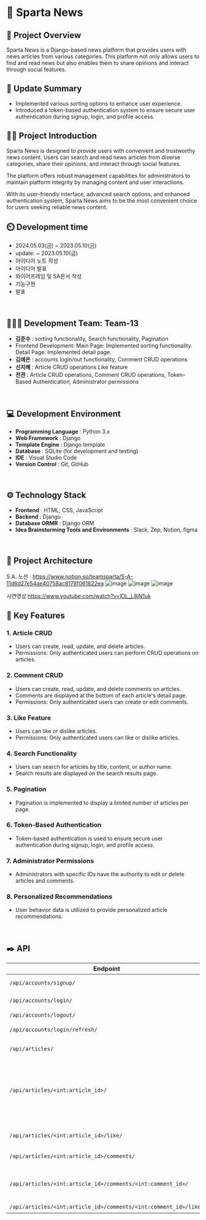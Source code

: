 # 📰 Sparta News

## 📢 Project Overview
Sparta News is a Django-based news platform that provides users with news articles from various categories. This platform not only allows users to find and read news but also enables them to share opinions and interact through social features.

## 🔧 Update Summary
- Implemented various sorting options to enhance user experience.
- Introduced a token-based authentication system to ensure secure user authentication during signup, login, and profile access.

## 👨‍🏫 Project Introduction
Sparta News is designed to provide users with convenient and trustworthy news content. Users can search and read news articles from diverse categories, share their opinions, and interact through social features.

The platform offers robust management capabilities for administrators to maintain platform integrity by managing content and user interactions.

With its user-friendly interface, advanced search options, and enhanced authentication system, Sparta News aims to be the most convenient choice for users seeking reliable news content.

## ⏲️ Development time
- 2024.05.03(금) ~ 2023.05.10(금)
- update:  ~ 2023.05.10(금)
- 아이디어 노트 작성
- 아이디어 발표
- 와이어프레임 및 SA문서 작성
- 기능구현
- 발표
<br>

## 🧑‍🤝‍🧑 Development Team: Team-13
- **김준수** : 
sorting functionality,
Search functionality,
Pagination
- Frontend Development:
Main Page:
Implemented sorting functionality.
Detail Page:
Implemented detail page.
- **김예은** :
accounts login/out functionality,
Comment CRUD operations
- **신지혜** :
Article CRUD operations
Like feature
- **전관** :
Article CRUD operations,
Comment CRUD operations,
Token-Based Authentication,
Administrator permissions 


<br>

## 💻 Development Environment
- **Programming Language** : Python 3.x
- **Web Framework** : Django
- **Template Engine** : Django template
- **Database** : SQLite (for development and testing)
- **IDE** : Visual Studio Code
- **Version Control** : Git, GitHub
<br>

## ⚙️ Technology Stack
- **Frontend** : HTML, CSS, JavaScript
- **Backend** : Django
- **Database ORMR** : Django ORM
- **Idea Brainstorming Tools and Environments** : Slack, Zep, Notion, figma
<br>

## 📝 Project Architecture
S.A. 노션 : https://www.notion.so/teamsparta/S-A-11d6d27e54ae40758ac8178f061822ea
![image](https://github.com/daengdaengjoa/SpartaNews/assets/156053546/8547e415-0d92-4e57-a06e-7449ab26c5b0)
![image](https://github.com/daengdaengjoa/SpartaNews/assets/156053546/36ef5e02-fb65-41ec-a057-eec4d1b9d727)
![image](https://github.com/daengdaengjoa/SpartaNews/assets/156053546/b1e7eb57-53b7-494e-9059-258a4fbdaba5)

시연영상
https://www.youtube.com/watch?v=lOL_L8jN1uk
<br>

## 📌 Key Features

### 1. Article CRUD
   - Users can create, read, update, and delete articles.
   - Permissions: Only authenticated users can perform CRUD operations on articles.

### 2. Comment CRUD
   - Users can create, read, update, and delete comments on articles.
   - Comments are displayed at the bottom of each article's detail page.
   - Permissions: Only authenticated users can create or edit comments.

### 3. Like Feature
   - Users can like or dislike articles.
   - Permissions: Only authenticated users can like or dislike articles.

### 4. Search Functionality
   - Users can search for articles by title, content, or author name.
   - Search results are displayed on the search results page.

### 5. Pagination
   - Pagination is implemented to display a limited number of articles per page.

### 6. Token-Based Authentication
   - Token-based authentication is used to ensure secure user authentication during signup, login, and profile access.

### 7. Administrator Permissions
   - Administrators with specific IDs have the authority to edit or delete articles and comments.

### 8. Personalized Recommendations
   - User behavior data is utilized to provide personalized article recommendations.


<br> 

## ✒️ API
| Endpoint                                                            | Method | Description                                                  | Request Body Data                                                           |
|---------------------------------------------------------------------|--------|--------------------------------------------------------------|-----------------------------------------------------------------------------|
| `/api/accounts/signup/`                                             | POST   | 회원가입                                                      | - {"username":ID, "password":PASSWORD}                                      |
| `/api/accounts/login/`                                              | POST   | 로그인                                                        | - {"username":ID, "password":PASSWORD}                                      |
| `/api/accounts/logout/`                                             | POST   | 로그아웃                                                      | -                                                                           |
| `/api/accounts/login/refresh/`                                      | POST   | 토큰 재발급                                                   | - {"refresh_Token":refresh_Token}                                           |
| `/api/articles/`                                                    | GET    | 게시글 목록 조회                                              | -                                                                           |
|                                                                     | POST   | 게시글 생성                                                   | - {"title": title, "content": content, "url": url, "category": category}    |
| `/api/articles/<int:article_id>/`                                   | GET    | 게시글 조회                                                   | -                                                                           |
|                                                                     | PUT    | 게시글 수정                                                   | - {"title": title, "content": content}                                      |
|                                                                     | DELETE | 게시글 삭제                                                   | -                                                                           |
| `/api/articles/<int:article_id>/like/`                              | POST   | 게시글 좋아요                                                 | -                                                                           |
| `/api/articles/<int:article_id>/comments/`                          | GET    | 댓글 조회(한 게시글)                                          | -                                                                            |
|                                                                     | POST   | 댓글 생성                                                     | - {"content":content}                                                       |
| `/api/articles/<int:article_id>/comments/<int:comment_id>/`         | PUT    | 댓글 수정                                                     | - {"content":content}                                                       |
|                                                                     | DELETE | 댓글 삭제                                                     | -                                                                           |
| `/api/articles/<int:article_id>/comments/<int:comment_id>/like/`    | POST   | 댓글 좋아요                                                   | -                                                                           |


